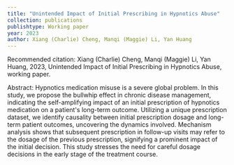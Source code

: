 ```yaml
---
title: "Unintended Impact of Initial Prescribing in Hypnotics Abuse"
collection: publications
publishtype: Working paper
year: 2023
author: Xiang (Charlie) Cheng, Manqi (Maggie) Li, Yan Huang
---
```


Recommended citation: Xiang (Charlie) Cheng, Manqi (Maggie) Li, Yan Huang, 2023, Unintended Impact of Initial Prescribing in Hypnotics Abuse, working paper. 

Abstract: Hypnotics medication misuse is a severe global problem. In this study, we propose the bullwhip effect in chronic disease management, indicating the self-amplifying impact of an initial prescription of hypnotics medication on a patient's long-term outcome. Utilizing a unique prescription dataset, we identify causality between initial prescription dosage and long-term patient outcomes, uncovering the dynamics involved. Mechanism analysis shows that subsequent prescription in follow-up visits may refer to the dosage of the previous prescription, signifying a prominent impact of the initial decision. This study stresses the need for careful dosage decisions in the early stage of the treatment course.

<!--
---
title: "Has the New Business Form Promoted the New Type of Consumption: Evidence from Online Group Buying Customers"
collection: publications
publishtype: Working paper (Chinese)
year: 2022
author: Qiang Wang & Xiang (Charlie) Cheng
---

Recommended citation: Qiang Wang & Xiang (Charlie) Cheng, 2022, Has the New Business Form Promoted the New Type of Consumption: Evidence from Online Group Buying Customers, working paper. 

Abstract: Development of new type of consumption is critical to forming a strong domestic market. Based on resident level data from Meituan, one of the largest online retailing platforms, the paper studies the impact of adoption of new business form on the new type of consumption of urban and rural residents. Using propensity score matching method, the empirical results show that the adoption of online group buying has a significant spillover effect on new consumption; specifically, the total online consumption of consumers who adopt online group buying increases by 24.5%, among which, the online consumption of goods increases by 30.9%, but there is no increase in terms of the total consumption. Heterogeneity analysis shows that the spillover effect is more significant in the "three-low" situation, such as low-income groups, consumers in low-tier cities and regions with underdeveloped circulation infrastructure. This study shows that the new business form aggregating digitalization and retailing can effectively alleviate the consumption inequality caused by the "three-low" situation, and therefore the study suggests government further support the sustainable development of the new business form to establish an efficient and strong domestic market.

Keyword: New Business Form, New Type of Consumption, Spillover Effect, PSM Model
-->





<!--
permalink: /publication/2009-10-01-paper-title-number-1
excerpt: 'This paper is about the number 1. The number 2 is left for future work.'
venue: 'Journal 1'
paperurl: 'http://academicpages.github.io/files/paper1.pdf'
date: 2022-03-01
citation: 'Your Name, You. (2009). &quot;Paper Title Number 1.&quot; <i>Journal 1</i>. 1(1).' 
[Download paper here](http://academicpages.github.io/files/paper1.pdf)
-->

